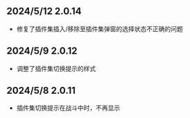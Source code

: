 ## 2024/5/12 2.0.14
- 修复了插件集插入/移除至插件集弹窗的选择状态不正确的问题
## 2024/5/9 2.0.12
- 调整了插件集切换提示的样式
## 2024/5/8 2.0.11
- 插件集切换提示在战斗中时，不再显示